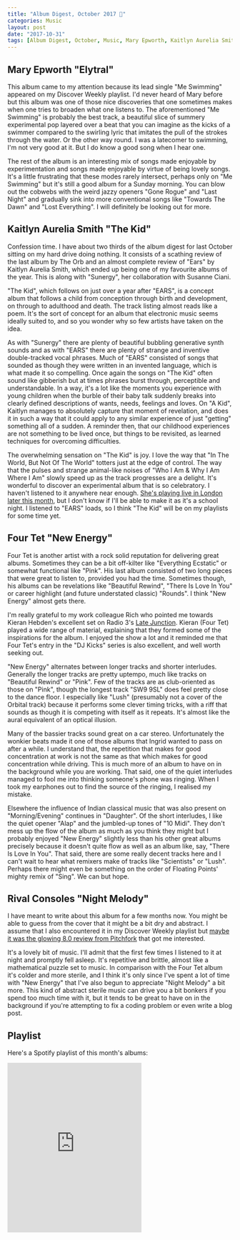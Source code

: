 ```yaml
---
title: "Album Digest, October 2017 📀"
categories: Music
layout: post
date: "2017-10-31"
tags: [Album Digest, October, Music, Mary Epworth, Kaitlyn Aurelia Smith, Four Tet, Rival Consoles, Seventeen]
---
```

## Mary Epworth "Elytral"

This album came to my attention because its lead single "Me Swimming" appeared on my Discover Weekly playlist. I'd never heard of Mary before but this album was one of those nice discoveries that one sometimes makes when one tries to broaden what one listens to. The aforementioned "Me Swimming" is probably the best track, a beautiful slice of summery experimental pop layered over a beat that you can imagine as the kicks of a swimmer compared to the swirling lyric that imitates the pull of the strokes through the water. Or the other way round. I was a latecomer to swimming, I'm not very good at it. But I do know a good song when I hear one.

The rest of the album is an interesting mix of songs made enjoyable by experimentation and songs made enjoyable by virtue of being lovely songs. It's a little frustrating that these modes rarely intersect, perhaps only on "Me Swimming" but it's still a good album for a Sunday morning. You can blow out the cobwebs with the weird jazzy openers "Gone Rogue" and "Last Night" and gradually sink into more conventional songs like "Towards The Dawn" and "Lost Everything". I will definitely be looking out for more.

## Kaitlyn Aurelia Smith "The Kid"

Confession time. I have about two thirds of the album digest for last October sitting on my hard drive doing nothing. It consists of a scathing review of the last album by The Orb and an almost complete review of "Ears" by Kaitlyn Aurelia Smith, which ended up being one of my favourite albums of the year. This is along with "Sunergy", her collaboration with Susanne Ciani.

"The Kid", which follows on just over a year after "EARS", is a concept album that follows a child from conception through birth and development, on through to adulthood and death. The track listing almost reads like a poem. It's the sort of concept for an album that electronic music seems ideally suited to, and so you wonder why so few artists have taken on the idea.

As with "Sunergy" there are plenty of beautiful bubbling generative synth sounds and as with "EARS" there are plenty of strange and inventive double-tracked vocal phrases. Much of "EARS" consisted of songs that sounded as though they were written in an invented language, which is what made it so compelling. Once again the songs on "The Kid" often sound like gibberish but at times phrases burst through, perceptible and understandable. In a way, it's a lot like the moments you experience with young children when the burble of their baby talk suddenly breaks into clearly defined descriptions of wants, needs, feelings and loves. On "A Kid", Kaitlyn manages to absolutely capture that moment of revelation, and does it in such a way that it could apply to any similar experience of just "getting" something all of a sudden. A reminder then, that our childhood experiences are not something to be lived once, but things to be revisited, as learned techniques for overcoming difficulties.

The overwhelming sensation on "The Kid" is joy. I love the way that "In The World, But Not Of The World" totters just at the edge of control. The way that the pulses and strange animal-like noises of "Who I Am & Why I Am Where I Am" slowly speed up as the track progresses are a delight. It's wonderful to discover an experimental album that is so celebratory. I haven't listened to it anywhere near enough. [She's playing live in London later this month](http://scala.co.uk/events/kaitlyn-aurelia-smith/), but I don't know if I'll be able to make it as it's a school night. I listened to "EARS" loads, so I think "The Kid" will be on my playlists for some time yet.

## Four Tet "New Energy"

Four Tet is another artist with a rock solid reputation for delivering great albums. Sometimes they can be a bit off-kilter like "Everything Ecstatic" or somewhat functional like "Pink". His last album consisted of two long pieces that were great to listen to, provided you had the time. Sometimes though, his albums can be revelations like "Beautiful Rewind", "There Is Love In You" or career highlight (and future understated classic) "Rounds". I think "New Energy" almost gets there.

I'm really grateful to my work colleague Rich who pointed me towards Kieran Hebden's excellent set on Radio 3's [Late Junction](http://www.bbc.co.uk/programmes/b006tp52). Kieran (Four Tet) played a wide range of material, explaining that they formed some of the inspirations for the album. I enjoyed the show a lot and it reminded me that Four Tet's entry in the \"DJ Kicks\" series is also excellent, and well worth seeking out.


"New Energy" alternates between longer tracks and shorter interludes. Generally the longer tracks are pretty uptempo, much like tracks on "Beautiful Rewind" or "Pink". Few of the tracks are as club-oriented as those on "Pink", though the longest track "SW9 9SL" does feel pretty close to the dance floor. I especially like "Lush" (presumably not a cover of the Orbital track) because it performs some clever timing tricks, with a riff that sounds as though it is competing with itself as it repeats. It's almost like the aural equivalent of an optical illusion.

Many of the bassier tracks sound great on a car stereo. Unfortunately the wonkier beats made it one of those albums that Ingrid wanted to pass on after a while. I understand that, the repetition that makes for good concentration at work is not the same as that which makes for good concentration while driving. This is much more of an album to have on in the background while you are working. That said, one of the quiet interludes managed to fool me into thinking someone's phone was ringing. When I took my earphones out to find the source of the ringing, I realised my mistake.

Elsewhere the influence of Indian classical music that was also present on "Morning/Evening" continues in "Daughter". Of the short interludes, I like the quiet opener "Alap" and the jumbled-up tones of "10 Midi". They don't mess up the flow of the album as much as you think they might but I probably enjoyed "New Energy" slightly less than his other great albums precisely because it doesn't quite flow as well as an album like, say, "There Is Love In You". That said, there are some really decent tracks here and I can't wait to hear what remixers make of tracks like "Scientists" or "Lush". Perhaps there might even be something on the order of Floating Points' mighty remix of "Sing". We can but hope.

## Rival Consoles "Night Melody"

I have meant to write about this album for a few months now. You might be able to guess from the cover that it might be a bit dry and abstract. I assume that I also encountered it in my Discover Weekly playlist but [maybe it was the glowing 8.0 review from Pitchfork](https://pitchfork.com/reviews/albums/22148-night-melody/) that got me interested.

It's a lovely bit of music. I'll admit that the first few times I listened to it at night and promptly fell asleep. It's repetitive and brittle, almost like a mathematical puzzle set to music. In comparison with the Four Tet album it's colder and more sterile, and I think it's only since I've spent a lot of time with "New Energy" that I've also begun to appreciate "Night Melody" a bit more. This kind of abstract sterile music can drive you a bit bonkers if you spend too much time with it, but it tends to be great to have on in the background if you're attempting to fix a coding problem or even write a blog post.

## Playlist

Here's a Spotify playlist of this month's albums:

<iframe src="https://open.spotify.com/embed/user/mattischrome/playlist/1yn8oKyT23YsRp0aTWMfh7" width="300" height="380" frameborder="0" allowtransparency="true"></iframe>

